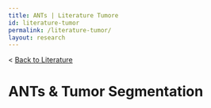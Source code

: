```yaml
---
title: ANTs | Literature Tumore
id: literature-tumor
permalink: /literature-tumor/
layout: research
---
```

< <a href="/literature/">Back to Literature</a>

# ANTs & Tumor Segmentation


